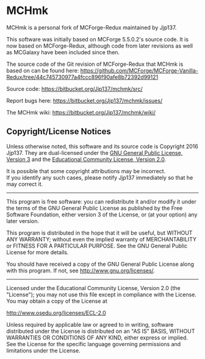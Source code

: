 MCHmk
=====

MCHmk is a personal fork of MCForge-Redux maintained by
Jjp137.

This software was initially based on MCForge 5.5.0.2's
source code. It is now based on MCForge-Redux, although code
from later revisions as well as MCGalaxy have been included
since then.

The source code of the Git revision of MCForge-Redux that MCHmk
is based on can be found here:
<https://github.com/MCForge/MCForge-Vanilla-Redux/tree/44c745730977a4fccc896f90afe8b72392d99121>

Source code: <https://bitbucket.org/Jjp137/mchmk/src/>

Report bugs here: <https://bitbucket.org/Jjp137/mchmk/issues/>

The MCHmk wiki: <https://bitbucket.org/Jjp137/mchmk/wiki/>

Copyright/License Notices
-------------------------

Unless otherwise noted, this software and its source code is
Copyright 2016 Jjp137. They are dual-licensed under the 
[GNU General Public License, Version 3][1] and 
the [Educational Community License, Version 2.0][2].

It is possible that some copyright attributions may be incorrect.  
If you identify any such cases, please notify Jjp137 immediately so 
that he may correct it.

***

This program is free software: you can redistribute it and/or modify
it under the terms of the GNU General Public License as published by
the Free Software Foundation, either version 3 of the License, or
(at your option) any later version.

This program is distributed in the hope that it will be useful,
but WITHOUT ANY WARRANTY; without even the implied warranty of
MERCHANTABILITY or FITNESS FOR A PARTICULAR PURPOSE.  See the
GNU General Public License for more details.

You should have received a copy of the GNU General Public License
along with this program.  If not, see <http://www.gnu.org/licenses/>.

***

Licensed under the Educational Community License, Version 2.0 
(the "License"); you may not use this file except in compliance with 
the License. You may obtain a copy of the License at

<http://www.osedu.org/licenses/ECL-2.0>

Unless required by applicable law or agreed to in writing,
software distributed under the License is distributed on an "AS IS"
BASIS, WITHOUT WARRANTIES OR CONDITIONS OF ANY KIND, either express
or implied. See the License for the specific language governing
permissions and limitations under the License.

[1]: http://www.gnu.org/licenses/gpl-3.0.html
[2]: http://www.opensource.org/licenses/ecl2.php
